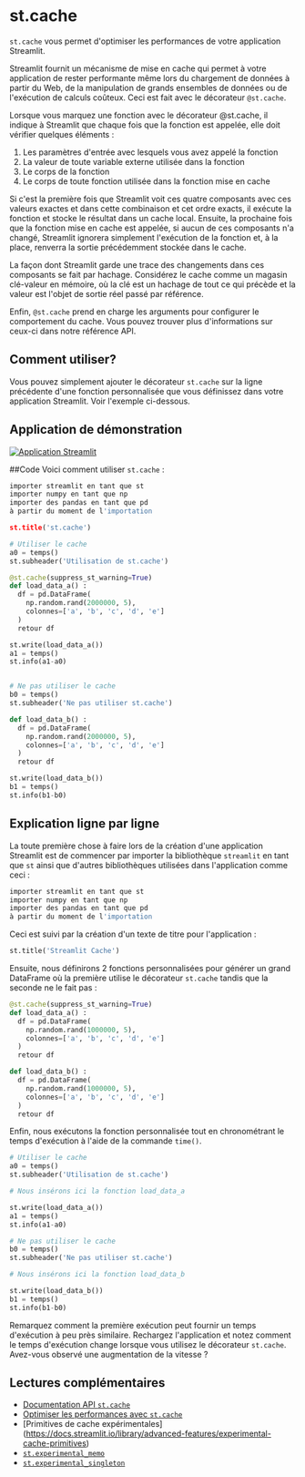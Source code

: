 # st.cache

`st.cache` vous permet d'optimiser les performances de votre application Streamlit.

Streamlit fournit un mécanisme de mise en cache qui permet à votre application de rester performante même lors du chargement de données à partir du Web, de la manipulation de grands ensembles de données ou de l'exécution de calculs coûteux. Ceci est fait avec le décorateur `@st.cache`.

Lorsque vous marquez une fonction avec le décorateur @st.cache, il indique à Streamlit que chaque fois que la fonction est appelée, elle doit vérifier quelques éléments :

1. Les paramètres d'entrée avec lesquels vous avez appelé la fonction
2. La valeur de toute variable externe utilisée dans la fonction
3. Le corps de la fonction
4. Le corps de toute fonction utilisée dans la fonction mise en cache

Si c'est la première fois que Streamlit voit ces quatre composants avec ces valeurs exactes et dans cette combinaison et cet ordre exacts, il exécute la fonction et stocke le résultat dans un cache local. Ensuite, la prochaine fois que la fonction mise en cache est appelée, si aucun de ces composants n'a changé, Streamlit ignorera simplement l'exécution de la fonction et, à la place, renverra la sortie précédemment stockée dans le cache.

La façon dont Streamlit garde une trace des changements dans ces composants se fait par hachage. Considérez le cache comme un magasin clé-valeur en mémoire, où la clé est un hachage de tout ce qui précède et la valeur est l'objet de sortie réel passé par référence.

Enfin, `@st.cache` prend en charge les arguments pour configurer le comportement du cache. Vous pouvez trouver plus d'informations sur ceux-ci dans notre référence API.

## Comment utiliser?

Vous pouvez simplement ajouter le décorateur `st.cache` sur la ligne précédente d'une fonction personnalisée que vous définissez dans votre application Streamlit. Voir l'exemple ci-dessous.

## Application de démonstration

[![Application Streamlit](https://static.streamlit.io/badges/streamlit_badge_black_white.svg)](https://share.streamlit.io/dataprofessor/st.cache/)

##Code
Voici comment utiliser `st.cache` :
```python
importer streamlit en tant que st
importer numpy en tant que np
importer des pandas en tant que pd
à partir du moment de l'importation

st.title('st.cache')

# Utiliser le cache
a0 = temps()
st.subheader('Utilisation de st.cache')

@st.cache(suppress_st_warning=True)
def load_data_a() :
  df = pd.DataFrame(
    np.random.rand(2000000, 5),
    colonnes=['a', 'b', 'c', 'd', 'e']
  )
  retour df

st.write(load_data_a())
a1 = temps()
st.info(a1-a0)


# Ne pas utiliser le cache
b0 = temps()
st.subheader('Ne pas utiliser st.cache')

def load_data_b() :
  df = pd.DataFrame(
    np.random.rand(2000000, 5),
    colonnes=['a', 'b', 'c', 'd', 'e']
  )
  retour df

st.write(load_data_b())
b1 = temps()
st.info(b1-b0)
```

## Explication ligne par ligne
La toute première chose à faire lors de la création d'une application Streamlit est de commencer par importer la bibliothèque `streamlit` en tant que `st` ainsi que d'autres bibliothèques utilisées dans l'application comme ceci :
```python
importer streamlit en tant que st
importer numpy en tant que np
importer des pandas en tant que pd
à partir du moment de l'importation
```

Ceci est suivi par la création d'un texte de titre pour l'application :
```python
st.title('Streamlit Cache')
```

Ensuite, nous définirons 2 fonctions personnalisées pour générer un grand DataFrame où la première utilise le décorateur `st.cache` tandis que la seconde ne le fait pas :
```python
@st.cache(suppress_st_warning=True)
def load_data_a() :
  df = pd.DataFrame(
    np.random.rand(1000000, 5),
    colonnes=['a', 'b', 'c', 'd', 'e']
  )
  retour df

def load_data_b() :
  df = pd.DataFrame(
    np.random.rand(1000000, 5),
    colonnes=['a', 'b', 'c', 'd', 'e']
  )
  retour df
```

Enfin, nous exécutons la fonction personnalisée tout en chronométrant le temps d'exécution à l'aide de la commande `time()`.
```python
# Utiliser le cache
a0 = temps()
st.subheader('Utilisation de st.cache')

# Nous insérons ici la fonction load_data_a

st.write(load_data_a())
a1 = temps()
st.info(a1-a0)

# Ne pas utiliser le cache
b0 = temps()
st.subheader('Ne pas utiliser st.cache')

# Nous insérons ici la fonction load_data_b

st.write(load_data_b())
b1 = temps()
st.info(b1-b0)
```

Remarquez comment la première exécution peut fournir un temps d'exécution à peu près similaire. Rechargez l'application et notez comment le temps d'exécution change lorsque vous utilisez le décorateur `st.cache`. Avez-vous observé une augmentation de la vitesse ?

## Lectures complémentaires
- [Documentation API `st.cache`](https://docs.streamlit.io/library/api-reference/performance/st.cache)
- [Optimiser les performances avec `st.cache`](https://docs.streamlit.io/library/advanced-features/caching)
- [Primitives de cache expérimentales] (https://docs.streamlit.io/library/advanced-features/experimental-cache-primitives)
- [`st.experimental_memo`](https://docs.streamlit.io/library/api-reference/performance/st.experimental_memo)
- [`st.experimental_singleton`](https://docs.streamlit.io/library/api-reference/performance/st.experimental_singleton)